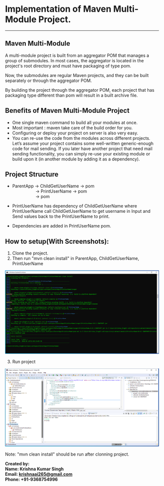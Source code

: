 # Implementation of Maven Multi-Module Project.  
-----------------------

## Maven Multi-Module

A multi-module project is built from an aggregator POM that manages a group of submodules. In most cases, the aggregator is located in the project's root directory and must have packaging of type pom.

Now, the submodules are regular Maven projects, and they can be built separately or through the aggregator POM.

By building the project through the aggregator POM, each project that has packaging type different than pom will result in a built archive file.

## Benefits of Maven Multi-Module Project

* One single maven command to build all your modules at once.
* Most important : maven take care of the build order for you.
* Configuring or deploy your  project on server is also very easy.
* You can re-use the code from the modules across different projects. Let’s assume your project contains some well-written generic-enough code for mail sending. If you later have another project that need mail sending functionality, you can simply re-use your existing module or build upon it (in another module by adding it as a dependency).


## Project Structure

* ParentApp -> ChildGetUserName    -> pom   <br/>
&emsp; &emsp; &emsp;&emsp; &nbsp;  -> PrintUserName          -> pom <br/>
&emsp; &emsp; &emsp;&emsp; &nbsp;    	-> pom

* PrintUserName has dependency of ChildGetUserName where PrintUserName call ChildGetUserName to get username in Input and Send values back to the PrintUserName to print.

* Dependencies are added in PrintUserName pom.

## How to setup(With Screenshots): 

1. Clone the project. 
2. Then run "mvn clean install" in ParentApp, ChildGetUserName, PrintUserName

<img src="temptodelete/mvncleaninstall.PNG"> <br/>

3. Run project 

<img src="temptodelete/output.PNG"> <br/>

Note: "mvn clean install" should be run after clonning project.


**Created by:** <br/>
**Name: Krishna Kumar Singh** <br/>
**Email: krishnaai265@gmail.com** <br/>
**Phone: +91-9368754996** 
